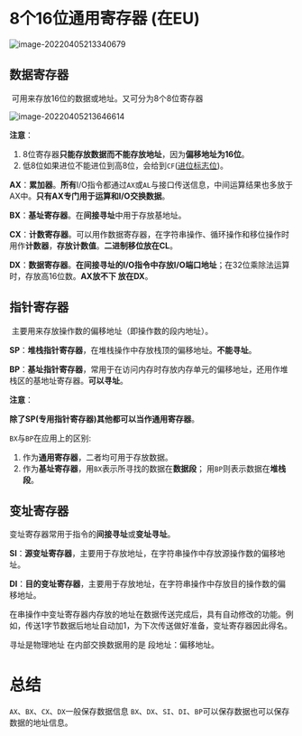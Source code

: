 # 8个16位通用寄存器 (在EU)

![image-20220405213340679](https://cdn.jsdelivr.net/gh/letengzz/Two-C@main/img/PM/Second/%E5%AF%84%E5%AD%98%E5%99%A8%E7%BB%93%E6%9E%84.png)

## 数据寄存器

​	可用来存放16位的数据或地址。又可分为8个8位寄存器

![image-20220405213646614](https://cdn.jsdelivr.net/gh/letengzz/Two-C@main/img/PM/Second/%E6%95%B0%E6%8D%AE%E5%AF%84%E5%AD%98%E5%99%A8.png)

**注意**：

1. 8位寄存器**只能存放数据而不能存放地址**，因为**偏移地址为16位**。
2. 低8位如果进位不能进位到高8位，会给到`CF`([进位标志位](标志寄存器/标志寄存器FR.md))。

**AX**：**累加器**。**所有**I/O指令都通过`AX`或`AL`与接口传送信息，中间运算结果也多放于AX中。**只有AX专门用于运算和I/O交换数据**。

**BX**：**基址寄存器**。在**间接寻址**中用于存放基地址。

**CX**：**计数寄存器**。可以用作数据寄存器，在字符串操作、循环操作和移位操作时用作**计数器**，**存放计数值**。**二进制移位放在CL**。

**DX**：**数据寄存器**。**在间接寻址的I/O指令中存放I/O端口地址**；在32位乘除法运算时，存放高16位数。**AX放不下 放在DX**。

## 指针寄存器

​	主要用来存放操作数的偏移地址（即操作数的段内地址）。

**SP**：**堆栈指针寄存器**，在堆栈操作中存放栈顶的偏移地址。**不能寻址**。

**BP**：**基址指针寄存器**，常用于在访问内存时存放内存单元的偏移地址，还用作堆栈区的基地址寄存器。**可以寻址**。

**注意**：

​	**除了SP(专用指针寄存器)其他都可以当作通用寄存器**。

`BX`与`BP`在应用上的区别:

1. 作为**通用寄存器**，二者均可用于存放数据。
2. 作为**基址寄存器**，用`BX`表示所寻找的数据在**数据段**； 用`BP`则表示数据在**堆栈段**。

## 变址寄存器

​	变址寄存器常用于指令的**间接寻址**或**变址寻址**。

**SI**：**源变址寄存器**，主要用于存放地址，在字符串操作中存放源操作数的偏移地址。

**DI**：**目的变址寄存器**，主要用于存放地址，在字符串操作中存放目的操作数的偏移地址。

​      在串操作中变址寄存器内存放的地址在数据传送完成后，具有自动修改的功能。例如，传送1字节数据后地址自动加1，为下次传送做好准备，变址寄存器因此得名。

寻址是物理地址 在内部交换数据用的是 段地址：偏移地址。

# 总结

`AX`、`BX`、`CX`、`DX`一般保存数据信息 `BX`、`DX`、`SI`、`DI`、`BP`可以保存数据也可以保存数据的地址信息。
